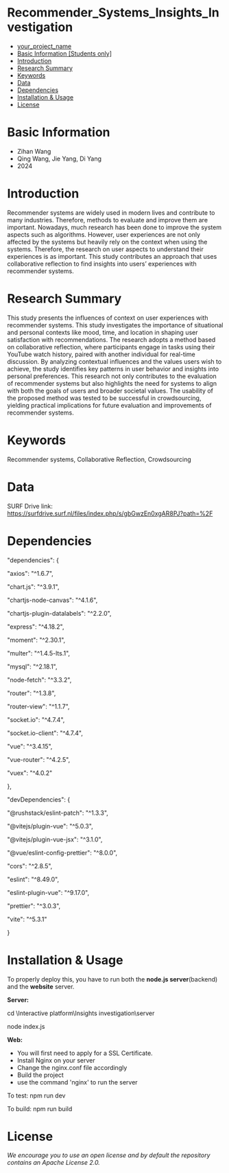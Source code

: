 # Recommender_Systems_Insights_Investigation

- [your_project_name](#your_project_name)
- [Basic Information [Students only]](#basic-information-students-only)
- [Introduction](#introduction)
- [Research Summary](#research-summary)
- [Keywords](#keywords)
- [Data](#data)
- [Dependencies](#dependencies)
- [Installation & Usage](#installation--usage)
- [License](#license)

# Basic Information

- Zihan Wang
- Qing Wang, Jie Yang, Di Yang
- 2024



# Introduction
Recommender systems are widely used in modern lives and contribute to many industries. Therefore, methods to evaluate and improve them are important. Nowadays, much research has been done to improve the system aspects such as algorithms. However, user experiences are not only affected by the systems but heavily rely on the context when using the systems. Therefore, the research on user aspects to understand their experiences is as important. This study contributes an approach that uses collaborative reflection to find insights into users’ experiences with recommender systems.

# Research Summary
This study presents the influences of context on user experiences with recommender systems. This study investigates the importance of situational and
personal contexts like mood, time, and location in shaping user satisfaction with recommendations. The research adopts a method based on collaborative reflection, where participants engage in tasks using their YouTube watch history, paired with another individual for real-time discussion. By analyzing contextual influences and the values users wish to achieve, the study identifies key patterns in user behavior and insights into personal preferences. This research not only contributes to the evaluation of recommender systems but also highlights the need for systems to align with both the goals of users and broader societal values. The usability of the proposed method was tested to be successful in crowdsourcing, yielding practical implications for future evaluation and improvements of recommender systems.

# Keywords
Recommender systems, Collaborative Reflection, Crowdsourcing

# Data
SURF Drive link: https://surfdrive.surf.nl/files/index.php/s/gbGwzEn0xgAR8PJ?path=%2F

# Dependencies
 "dependencies": {

  "axios": "^1.6.7",

  "chart.js": "^3.9.1",

  "chartjs-node-canvas": "^4.1.6",

  "chartjs-plugin-datalabels": "^2.2.0",

  "express": "^4.18.2",

  "moment": "^2.30.1",

  "multer": "^1.4.5-lts.1",

  "mysql": "^2.18.1",

  "node-fetch": "^3.3.2",

  "router": "^1.3.8",

  "router-view": "^1.1.7",

  "socket.io": "^4.7.4",

  "socket.io-client": "^4.7.4",

  "vue": "^3.4.15",

  "vue-router": "^4.2.5",

  "vuex": "^4.0.2"

 },

 "devDependencies": {

  "@rushstack/eslint-patch": "^1.3.3",

  "@vitejs/plugin-vue": "^5.0.3",

  "@vitejs/plugin-vue-jsx": "^3.1.0",

  "@vue/eslint-config-prettier": "^8.0.0",

  "cors": "^2.8.5",

  "eslint": "^8.49.0",

  "eslint-plugin-vue": "^9.17.0",

  "prettier": "^3.0.3",

  "vite": "^5.3.1"

 }

# Installation & Usage
To properly deploy this, you have to run both the **node.js server**(backend) and the **website** server. 

**Server:**

cd \Interactive platform\Insights investigation\server

node index.js

**Web:**

- You will first need to apply for a SSL Certificate.
- Install Nginx on your server
- Change the nginx.conf file accordingly
- Build the project
- use the command 'nginx' to run the server

To test: npm run dev

To build: npm run build

# License
*We encourage you to use an open license and by default the repository contains an Apache License 2.0.*